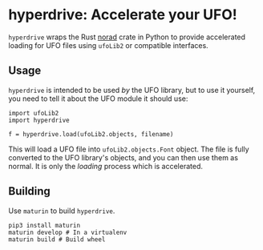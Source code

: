 # hyperdrive: Accelerate your UFO!

`hyperdrive` wraps the Rust [norad](https://docs.rs/norad) crate in Python
to provide accelerated loading for UFO files using `ufoLib2` or compatible
interfaces.

## Usage

`hyperdrive` is intended to be used _by_ the UFO library, but to use it
yourself, you need to tell it about the UFO module it should use:

```
import ufoLib2
import hyperdrive

f = hyperdrive.load(ufoLib2.objects, filename)
```

This will load a UFO file into `ufoLib2.objects.Font` object. The file is
fully converted to the UFO library's objects, and you can then use them
as normal. It is only the _loading_ process which is accelerated.

## Building

Use `maturin` to build `hyperdrive`.

```
pip3 install maturin
maturin develop # In a virtualenv
maturin build # Build wheel
```
